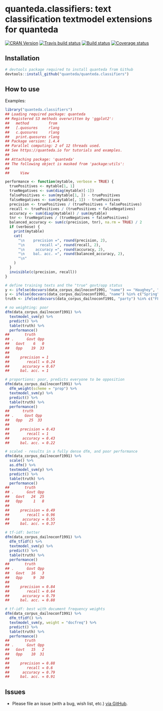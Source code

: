 
# quanteda.classifiers: text classification textmodel extensions for quanteda

[![CRAN
Version](https://www.r-pkg.org/badges/version/quanteda.classifiers)](https://CRAN.R-project.org/package=quanteda.classifiers)
[![Travis build
status](https://travis-ci.org/quanteda/quanteda.classifiers.svg?branch=master)](https://travis-ci.org/quanteda/quanteda.classifiers)
[![Build
status](https://ci.appveyor.com/api/projects/status/l80oet8swj2q6h4y/branch/master?svg=true)](https://ci.appveyor.com/project/kbenoit/quanteda-svm/branch/master)
[![Coverage
status](https://codecov.io/gh/quanteda/quanteda.classifiers/branch/master/graph/badge.svg)](https://codecov.io/github/quanteda/quanteda.classifiers?branch=master)

## Installation

``` r
# devtools package required to install quanteda from Github 
devtools::install_github("quanteda/quanteda.classifiers") 
```

## How to use

Examples:

``` r
library("quanteda.classifiers")
## Loading required package: quanteda
## Registered S3 methods overwritten by 'ggplot2':
##   method         from 
##   [.quosures     rlang
##   c.quosures     rlang
##   print.quosures rlang
## Package version: 1.4.4
## Parallel computing: 2 of 12 threads used.
## See https://quanteda.io for tutorials and examples.
## 
## Attaching package: 'quanteda'
## The following object is masked from 'package:utils':
## 
##     View

performance <- function(mytable, verbose = TRUE) {
  truePositives <- mytable[1, 1]
  trueNegatives <- sum(diag(mytable)[-1])
  falsePositives <- sum(mytable[1, ]) - truePositives
  falseNegatives <- sum(mytable[, 1]) - truePositives
  precision <- truePositives / (truePositives + falsePositives)
  recall <- truePositives / (truePositives + falseNegatives)
  accuracy <- sum(diag(mytable)) / sum(mytable)
  tnr <- trueNegatives / (trueNegatives + falsePositives)
  balanced_accuracy <- sum(c(precision, tnr), na.rm = TRUE) / 2
  if (verbose) {
    print(mytable)
    cat(
      "\n    precision =", round(precision, 2),
      "\n       recall =", round(recall, 2),
      "\n     accuracy =", round(accuracy, 2),
      "\n    bal. acc. =", round(balanced_accuracy, 2),
      "\n"
    )
  }
  invisible(c(precision, recall))
}

# define training texts and the "true" govt/opp status
y <- ifelse(docvars(data_corpus_dailnoconf1991, "name") == "Haughey", "Govt", NA)
y <- ifelse(docvars(data_corpus_dailnoconf1991, "name") %in% c("Spring", "deRossa"), "Opp", y)
truth <- ifelse(docvars(data_corpus_dailnoconf1991, "party") %in% c("FF", "PD"), "Govt", "Opp")

# no weighting: poor
dfm(data_corpus_dailnoconf1991) %>%
  textmodel_svm(y) %>%
  predict() %>%
  table(truth) %>%
  performance()
##       truth
## .      Govt Opp
##   Govt    6   0
##   Opp    19  33
## 
##     precision = 1 
##        recall = 0.24 
##      accuracy = 0.67 
##     bal. acc. = 1

# proportions: poor, predicts everyone to be opposition
dfm(data_corpus_dailnoconf1991) %>%
  dfm_weight(scheme = "prop") %>%
  textmodel_svm(y) %>%
  predict() %>%
  table(truth) %>%
  performance()
##      truth
## .     Govt Opp
##   Opp   25  33
## 
##     precision = 0.43 
##        recall = 1 
##      accuracy = 0.43 
##     bal. acc. = 0.22

# scaled - results in a fully dense dfm, and poor performance
dfm(data_corpus_dailnoconf1991) %>%
  scale() %>%
  as.dfm() %>%
  textmodel_svm(y) %>%
  predict() %>%
  table(truth) %>%
  performance()
##       truth
## .      Govt Opp
##   Govt   24  25
##   Opp     1   8
## 
##     precision = 0.49 
##        recall = 0.96 
##      accuracy = 0.55 
##     bal. acc. = 0.37

# tf-idf: better
dfm(data_corpus_dailnoconf1991) %>%
  dfm_tfidf() %>%
  textmodel_svm(y) %>%
  predict() %>%
  table(truth) %>%
  performance()
##       truth
## .      Govt Opp
##   Govt   16   3
##   Opp     9  30
## 
##     precision = 0.84 
##        recall = 0.64 
##      accuracy = 0.79 
##     bal. acc. = 0.88

# tf-idf: best with document frequency weights
dfm(data_corpus_dailnoconf1991) %>%
  dfm_tfidf() %>%
  textmodel_svm(y, weight = "docfreq") %>%
  predict() %>%
  table(truth) %>%
  performance()
##       truth
## .      Govt Opp
##   Govt   15   2
##   Opp    10  31
## 
##     precision = 0.88 
##        recall = 0.6 
##      accuracy = 0.79 
##     bal. acc. = 0.91
```

## Issues

  - Please file an issue (with a bug, wish list, etc.) [via
    GitHub](https://github.com/quanteda/quanteda.classifiers/issues).
